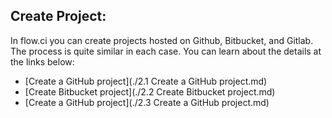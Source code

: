## Create Project:

In flow.ci you can create projects hosted on Github, Bitbucket, and Gitlab. The process is quite similar in each case. You can learn about the details at the links below:

- [Create a GitHub project](./2.1 Create a GitHub project.md)
- [Create Bitbucket project](./2.2 Create Bitbucket project.md)
- [Create a GitHub project](./2.3 Create a GitHub project.md)
